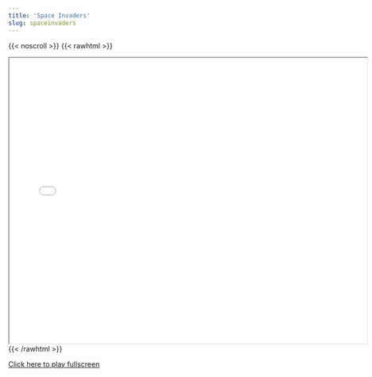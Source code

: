 ```yaml
---
title: 'Space Invaders'
slug: spaceinvaders
---
```


{{< noscroll >}}
{{< rawhtml >}}
<iframe width="720" height="576" name="iframe" src="/cjs-garchive/spaceinvaders/index.html"></iframe>
{{< /rawhtml >}}

[Click here to play fullscreen](/cjs-garchive/spaceinvaders)